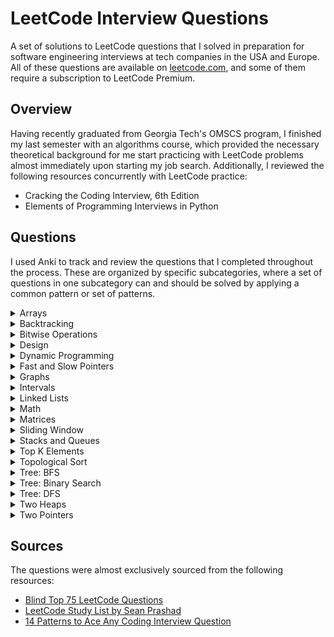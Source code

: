 # LeetCode Interview Questions

A set of solutions to LeetCode questions that I solved in preparation for software engineering interviews at tech companies in the USA and Europe. All of these questions are available on [leetcode.com](leetcode.com), and some of them require a subscription to LeetCode Premium.

## Overview

Having recently graduated from Georgia Tech's OMSCS program, I finished my last semester with an algorithms course, which provided the necessary theoretical background for me start practicing with LeetCode problems almost immediately upon starting my job search. Additionally, I reviewed the following resources concurrently with LeetCode practice:

- Cracking the Coding Interview, 6th Edition
- Elements of Programming Interviews in Python

## Questions

I used Anki to track and review the questions that I completed throughout the process. These are organized by specific subcategories, where a set of questions in one subcategory can and should be solved by applying a common pattern or set of patterns.

<details>
    <summary>Arrays</summary>

### Easy

1. [Contains Duplicate](https://leetcode.com/problems/contains-duplicate/)
1. [Find All Numbers Disappeared in an Array](https://leetcode.com/problems/find-all-numbers-disappeared-in-an-array/)
1. [Single Number](https://leetcode.com/problems/single-number/)
1. [Two Sum](https://leetcode.com/problems/two-sum/)
1. [Best Time to Buy and Sell Stock](https://leetcode.com/problems/best-time-to-buy-and-sell-stock/)
1. [Best Time to Buy and Sell Stock II](https://leetcode.com/problems/best-time-to-buy-and-sell-stock-ii/)
1. [Pascal's Triangle](https://leetcode.com/problems/pascals-triangle/)
1. [Merge Sorted Array](https://leetcode.com/problems/merge-sorted-array)
1. [Majority Element](https://leetcode.com/problems/majority-element)
1. [Remove Duplicates from Sorted Array](https://leetcode.com/problems/remove-duplicates-from-sorted-array/)
1. [Rotate Array](https://leetcode.com/problems/rotate-array/)
1. [Plus One](https://leetcode.com/problems/plus-one/)
1. [Move Zeroes](https://leetcode.com/problems/move-zeroes/)

### Medium

1. [Find the Duplicate Number](https://leetcode.com/problems/find-the-duplicate-number/)
1. [Find All Duplicates in an Array](https://leetcode.com/problems/find-all-duplicates-in-an-array/)
1. [Product of Array Except Self](https://leetcode.com/problems/product-of-array-except-self/)
1. [Container With Most Water](https://leetcode.com/problems/container-with-most-water/)
1. [Search in Rotated Sorted Array](https://leetcode.com/problems/search-in-rotated-sorted-array/)

### Hard

1. [First Missing Positive](https://leetcode.com/problems/first-missing-positive/)
1. [Longest Consecutive Sequence](https://leetcode.com/problems/longest-consecutive-sequence/)

</details>

<details>
    <summary>Backtracking</summary>

### Easy

1. [Letter Case Permutation](https://leetcode.com/problems/letter-case-permutation/)

### Medium

1. [Subsets](https://leetcode.com/problems/subsets/)
1. [Subsets II](https://leetcode.com/problems/subsets-ii/)
1. [Permutations](https://leetcode.com/problems/permutations/)
1. [Permutations II](https://leetcode.com/problems/permutations-ii/)
1. [Combinations](https://leetcode.com/problems/combinations/)
1. [Combination Sum](https://leetcode.com/problems/combination-sum/)
1. [Combination Sum II](https://leetcode.com/problems/combination-sum-ii/)
1. [Combination Sum III](https://leetcode.com/problems/combination-sum-iii/)
1. [Generate Parentheses](https://leetcode.com/problems/generate-parentheses/)
1. [Target Sum](https://leetcode.com/problems/target-sum/)
1. [Palindrome Partitioning](https://leetcode.com/problems/palindrome-partitioning/)
1. [Partition to K Equal Sum Subsets](https://leetcode.com/problems/partition-to-k-equal-sum-subsets/)
1. [Letter Combinations of a Phone Number](https://leetcode.com/problems/letter-combinations-of-a-phone-number/)
1. [Generalized Abbreviation](https://leetcode.com/problems/generalized-abbreviation/)
1. [Minesweeper](https://leetcode.com/problems/minesweeper/)

### Hard

1. [Sudoku Solver](https://leetcode.com/problems/sudoku-solver/)
1. [N-Queens](https://leetcode.com/problems/n-queens/)

</details>

<details>
    <summary>Bitwise Operations</summary>

### Easy

1. [Sum of Two Integers](https://leetcode.com/problems/sum-of-two-integers/)
1. [Missing Number](https://leetcode.com/problems/missing-number/)
1. [Number of 1 Bits](https://leetcode.com/problems/number-of-1-bits/)
1. [Reverse Bits](https://leetcode.com/problems/reverse-bits/)

### Medium

1. [Counting Bits](https://leetcode.com/problems/counting-bits/)

</details>

<details>
    <summary>Design</summary>

### Easy

1. [Logger Rate Limiter](https://leetcode.com/problems/logger-rate-limiter/)

</details>

<details>
    <summary>Dynamic Programming</summary>

### Easy

1. [Climbing Stairs](https://leetcode.com/problems/climbing-stairs/)
1. [House Robber](https://leetcode.com/problems/house-robber/)
1. [Maximum Subarray](https://leetcode.com/problems/maximum-subarray/)
1. [Range Sum Query - Immutable](https://leetcode.com/problems/range-sum-query-immutable/)

### Medium

1. [House Robber II](https://leetcode.com/problems/house-robber-ii/)
1. [Coin Change](https://leetcode.com/problems/coin-change/)
1. [Maximum Product Subarray](https://leetcode.com/problems/maximum-product-subarray/)
1. [Longest Increasing Subsequence](https://leetcode.com/problems/longest-increasing-subsequence/)
1. [Longest Palindromic Substring](https://leetcode.com/problems/longest-palindromic-substring/)
1. [Word Break](https://leetcode.com/problems/word-break/)
1. [Combination Sum IV](https://leetcode.com/problems/combination-sum-iv/)
1. [Decode Ways](https://leetcode.com/problems/decode-ways/)
1. [Unique Paths](https://leetcode.com/problems/unique-paths/)
1. [Palindromic Substrings](https://leetcode.com/problems/palindromic-substrings/)
1. [Number of Longest Increasing Subsequence](https://leetcode.com/problems/number-of-longest-increasing-subsequence/)
1. [Partition Equal Subset Sum](https://leetcode.com/problems/partition-equal-subset-sum/)
1. [Best Time to Buy and Sell Stock with Cooldown](https://leetcode.com/problems/best-time-to-buy-and-sell-stock-with-cooldown/)

### Hard

1. [Longest Valid Parentheses](https://leetcode.com/problems/longest-valid-parentheses/)
1. [Word Break II](https://leetcode.com/problems/word-break-ii/)

</details>

<details>
    <summary>Fast and Slow Pointers</summary>

### Easy

1. [Linked List Cycle](https://leetcode.com/problems/linked-list-cycle/)
1. [Middle of the Linked List](https://leetcode.com/problems/middle-of-the-linked-list/)
1. [Palindrome Linked List](https://leetcode.com/problems/palindrome-linked-list/)
1. [Remove Linked List Elements](https://leetcode.com/problems/remove-linked-list-elements/)
1. [Remove Duplicates from Sorted List](https://leetcode.com/problems/remove-duplicates-from-sorted-list/)

### Medium

1. [Linked List Cycle II](https://leetcode.com/problems/linked-list-cycle-ii/)
1. [Add Two Numbers](https://leetcode.com/problems/add-two-numbers/)
1. [Remove Nth Node From End Of List](https://leetcode.com/problems/remove-nth-node-from-end-of-list/)
1. [Sort List](https://leetcode.com/problems/sort-list/)
1. [Reorder List](https://leetcode.com/problems/reorder-list/)

</details>

<details>
    <summary>Graphs</summary>

### Medium

1. [Clone Graph](https://leetcode.com/problems/clone-graph/)
1. [Pacific Atlantic Water Flow](https://leetcode.com/problems/pacific-atlantic-water-flow/)
1. [Number of Islands](https://leetcode.com/problems/number-of-islands/)
1. [Graph Valid Tree](https://leetcode.com/problems/graph-valid-tree/)
1. [Number of Connected Components in an Undirected Graph](https://leetcode.com/problems/number-of-connected-components-in-an-undirected-graph/)

</details>

<details>
    <summary>Intervals</summary>

### Easy

1. [Meeting Rooms](https://leetcode.com/problems/meeting-rooms)

### Medium

1. [Merge Intervals](https://leetcode.com/problems/merge-intervals/)
1. [Interval List Intersections](https://leetcode.com/problems/interval-list-intersections/)
1. [Non-overlapping Intervals](https://leetcode.com/problems/non-overlapping-intervals/)
1. [Meeting Rooms II](https://leetcode.com/problems/meeting-rooms-ii/)
1. [Task Scheduler](https://leetcode.com/problems/task-scheduler/)
1. [Minimum Number of Arrows to Burst Balloons](https://leetcode.com/problems/minimum-number-of-arrows-to-burst-balloons/)

### Hard

1. [Insert Interval](https://leetcode.com/problems/insert-interval/)
1. [Employee Free Time](https://leetcode.com/problems/employee-free-time/)

</details>

<details>
    <summary>Linked Lists</summary>

### Easy

1. [Merge Two Sorted Lists](https://leetcode.com/problems/merge-two-sorted-lists/)
1. [Reverse Linked List](https://leetcode.com/problems/reverse-linked-list/)
1. [Intersection of Two Linked Lists](https://leetcode.com/problems/intersection-of-two-linked-lists/)
1. [Delete Node in a Linked List](https://leetcode.com/problems/delete-node-in-a-linked-list/)]

### Medium

1. [Reverse Linked List II](https://leetcode.com/problems/reverse-linked-list-ii/)
1. [Rotate List](https://leetcode.com/problems/rotate-list/)
1. [Swap Nodes in Pairs](https://leetcode.com/problems/swap-nodes-in-pairs/)
1. [Odd Even Linked List](https://leetcode.com/problems/odd-even-linked-list/)

### Hard

1. [Merge K Sorted Lists](https://leetcode.com/problems/merge-k-sorted-lists/)
1. [Reverse Nodes in k-Group](https://leetcode.com/problems/reverse-nodes-in-k-group/)

</details>

<details>
    <summary>Math</summary>

### Easy

1. [Subtract the Product and Sum of Digits of an Integer](https://leetcode.com/problems/subtract-the-product-and-sum-of-digits-of-an-integer/)
1. [Reverse Integer](https://leetcode.com/problems/reverse-integer)

</details>

<details>
    <summary>Matrices</summary>

### Medium

1. [Set Matrix Zeroes](https://leetcode.com/problems/set-matrix-zeroes/)
1. [Spiral Matrix](https://leetcode.com/problems/spiral-matrix/)
1. [Rotate Image](https://leetcode.com/problems/rotate-image/)
1. [Word Search](https://leetcode.com/problems/word-search/)
1. [Kth Smallest Element in a Sorted Matrix](https://leetcode.com/problems/kth-smallest-element-in-a-sorted-matrix/)

</details>

<details>
    <summary>Sliding Window</summary>

### Medium

1. [Minimum Size Subarray Sum](https://leetcode.com/problems/minimum-size-subarray-sum/)
1. [Fruit Into Baskets](https://leetcode.com/problems/fruit-into-baskets/)
1. [Permutation in String](https://leetcode.com/problems/permutation-in-string/)
1. [Longest Repeating Character Replacement](https://leetcode.com/problems/longest-repeating-character-replacement/)
1. [Longest Substring Without Repeating Characters](https://leetcode.com/problems/longest-substring-without-repeating-characters/)

### Hard

1. [Sliding Window Maximum](https://leetcode.com/problems/sliding-window-maximum/)
1. [Minimum Number of K Consecutive Bit Flips](https://leetcode.com/problems/minimum-number-of-k-consecutive-bit-flips/)
1. [Unique Letter String](https://leetcode.com/problems/unique-letter-string/)
1. [Substring with Concatenation of All Words](https://leetcode.com/problems/substring-with-concatenation-of-all-words/)

</details>

<details>
    <summary>Stacks and Queues</summary>

### Easy

1. [Valid Parentheses](https://leetcode.com/problems/valid-parentheses/)
1. [Min Stack](https://leetcode.com/problems/min-stack/)

</details>

<details>
    <summary>Top K Elements</summary>

### Medium

1. [Kth Smallest Element in a BST](https://leetcode.com/problems/kth-smallest-element-in-a-bst/)
1. [K Closest Points to Origin](https://leetcode.com/problems/k-closest-points-to-origin/)
1. [Top K Frequent Elements](https://leetcode.com/problems/top-k-frequent-elements/)
1. [Sort Characters By Frequency](https://leetcode.com/problems/sort-characters-by-frequency/)
1. [Kth Largest Element in an Array](https://leetcode.com/problems/kth-largest-element-in-an-array/)
1. [Find K Closest Elements](https://leetcode.com/problems/find-k-closest-elements/)
1. [Reorganize String](https://leetcode.com/problems/reorganize-string/)

### Hard

1. [Rearrange String k Distance Apart](https://leetcode.com/problems/rearrange-string-k-distance-apart)
1. [Course Schedule III](https://leetcode.com/problems/course-schedule-iii/)
1. [Maximum Frequency Stack](https://leetcode.com/problems/maximum-frequency-stack/)

</details>

<details>
    <summary>Topological Sort</summary>

### Medium

1. [Course Schedule](https://leetcode.com/problems/course-schedule/)
1. [Course Schedule II](https://leetcode.com/problems/course-schedule-ii/)
1. [Minimum Height Trees](https://leetcode.com/problems/minimum-height-trees/)

### Hard

1. [Alien Dictionary](https://leetcode.com/problems/alien-dictionary)
1. [Sequence Reconstruction](https://leetcode.com/problems/sequence-reconstruction)

</details>

<details>
    <summary>Tree: BFS</summary>

### Easy

1. [Binary Tree Level Order Traversal II](https://leetcode.com/problems/binary-tree-level-order-traversal-ii/)
1. [Average of Levels in Binary Tree](https://leetcode.com/problems/average-of-levels-in-binary-tree/)
1. [Minimum Depth of Binary Tree](https://leetcode.com/problems/minimum-depth-of-binary-tree/)

### Medium

1. [Binary Tree Level Order Traversal](https://leetcode.com/problems/binary-tree-level-order-traversal/)
1. [Binary Tree Zigzag Level Order Traversal](https://leetcode.com/problems/binary-tree-zigzag-level-order-traversal/)
1. [Populating Next Right Pointers in Each Node](https://leetcode.com/problems/populating-next-right-pointers-in-each-node/)
1. [Populating Next Right Pointers in Each Node II](https://leetcode.com/problems/populating-next-right-pointers-in-each-node-ii/)
1. [Binary Tree Right Side View](https://leetcode.com/problems/binary-tree-right-side-view/)
1. [All Nodes Distance K in Binary Tree](https://leetcode.com/problems/all-nodes-distance-k-in-binary-tree/)
1. [Boundary of Binary Tree](https://leetcode.com/problems/boundary-of-binary-tree)

</details>

<details>
    <summary>Tree: Binary Search</summary>

### Easy

1. [Binary Search](https://leetcode.com/problems/binary-search/)
1. [Find Smallest Letter Greater Than Target](https://leetcode.com/problems/find-smallest-letter-greater-than-target/)
1. [Peak Index in a Mountain Array](https://leetcode.com/problems/peak-index-in-a-mountain-array/)

### Medium

1. [Find Minimum in Rotated Sorted Array](https://leetcode.com/problems/find-minimum-in-rotated-sorted-array/)
1. [Find Peak Element](https://leetcode.com/problems/find-peak-element/)
1. [Search in Rotated Sorted Array](https://leetcode.com/problems/search-in-rotated-sorted-array/)
1. [Search in Rotated Sorted Array II](https://leetcode.com/problems/search-in-rotated-sorted-array-ii/)
1. [Search a 2D Matrix](https://leetcode.com/problems/search-a-2d-matrix/)
1. [Search a 2D Matrix II](https://leetcode.com/problems/search-a-2d-matrix-ii/)

### Hard

1. [Count of Range Sum](https://leetcode.com/problems/count-of-range-sum/)

</details>

<details>
    <summary>Tree: DFS</summary>

### Easy

1. [Same Tree](https://leetcode.com/problems/same-tree/)
1. [Path Sum](https://leetcode.com/problems/path-sum/)
1. [Diameter of Binary Tree](https://leetcode.com/problems/diameter-of-binary-tree/)
1. [Merge Two Binary Trees](https://leetcode.com/problems/merge-two-binary-trees/)
1. [Maximum Depth of Binary Tree](https://leetcode.com/problems/maximum-depth-of-binary-tree/)
1. [Lowest Common Ancestor of a Binary Search Tree](https://leetcode.com/problems/lowest-common-ancestor-of-a-binary-search-tree/)
1. [Subtree of Another Tree](https://leetcode.com/problems/subtree-of-another-tree/)
1. [Invert Binary Tree](https://leetcode.com/problems/invert-binary-tree/)

### Medium

1. [Path Sum II](https://leetcode.com/problems/path-sum-ii/)
1. [Path Sum III](https://leetcode.com/problems/path-sum-iii/)
1. [Lowest Common Ancestor of a Binary Tree](https://leetcode.com/problems/lowest-common-ancestor-of-a-binary-tree/)
1. [Maximum Binary Tree](https://leetcode.com/problems/maximum-binary-tree/)
1. [Maximum Width of Binary Tree](https://leetcode.com/problems/maximum-width-of-binary-tree/)
1. [Construct Binary Tree from Preorder and Inorder Traversal](https://leetcode.com/problems/construct-binary-tree-from-preorder-and-inorder-traversal/)
1. [Validate Binary Search Tree](https://leetcode.com/problems/validate-binary-search-tree/)
1. [Kth Smallest Element in a BST](https://leetcode.com/problems/kth-smallest-element-in-a-bst/)
1. [Implement Trie (Prefix Tree)](https://leetcode.com/problems/implement-trie-prefix-tree/)

### Hard

1. [Binary Tree Maximum Path Sum](https://leetcode.com/problems/binary-tree-maximum-path-sum/)
1. [Serialize and Deserialize Binary Tree](https://leetcode.com/problems/serialize-and-deserialize-binary-tree/)
1. [Word Search II](https://leetcode.com/problems/word-search-ii/)

</details>

<details>
    <summary>Two Heaps</summary>

### Hard

1. [Find Median from Data Stream](https://leetcode.com/problems/find-median-from-data-stream/)
1. [Sliding Window Median](https://leetcode.com/problems/sliding-window-median/)
1. [IPO](https://leetcode.com/problems/ipo/)

</details>

<details>
    <summary>Two Pointers</summary>

### Easy

1. [Backspace String Compare](https://leetcode.com/problems/backspace-string-compare)
1. [Implement strStr()](https://leetcode.com/problems/implement-strstr/)
1. [Intersection of Two Arrays II](https://leetcode.com/problems/intersection-of-two-arrays-ii/)
1. [Reverse String](https://leetcode.com/problems/reverse-string/)
1. [Squares of a Sorted Array](https://leetcode.com/problems/squares-of-a-sorted-array/)
1. [Two Sum II - Input array is sorted](https://leetcode.com/problems/two-sum-ii-input-array-is-sorted/)
1. [Valid Palindrome](https://leetcode.com/problems/valid-palindrome/)

### Medium

1. [3Sum](https://leetcode.com/problems/3sum/)
1. [3Sum Closest](https://leetcode.com/problems/3sum-closest/)
1. [Subarrays with Product Less than K](https://leetcode.com/problems/subarray-product-less-than-k/)
1. [Sort Colours](https://leetcode.com/problems/sort-colors/)

### Hard

1. [Minimum Window Substring](https://leetcode.com/problems/minimum-window-substring/)
1. [Trapping Rain Water](https://leetcode.com/problems/trapping-rain-water/)

</details>

## Sources

The questions were almost exclusively sourced from the following resources:

- [Blind Top 75 LeetCode Questions](https://www.teamblind.com/article/New-Year-Gift---Curated-List-of-Top-75-LeetCode-Questions-to-Save-Your-Time-OaM1orEU)
- [LeetCode Study List by Sean Prashad](https://github.com/SeanPrashad/lc)
- [14 Patterns to Ace Any Coding Interview Question](https://hackernoon.com/14-patterns-to-ace-any-coding-interview-question-c5bb3357f6ed)
